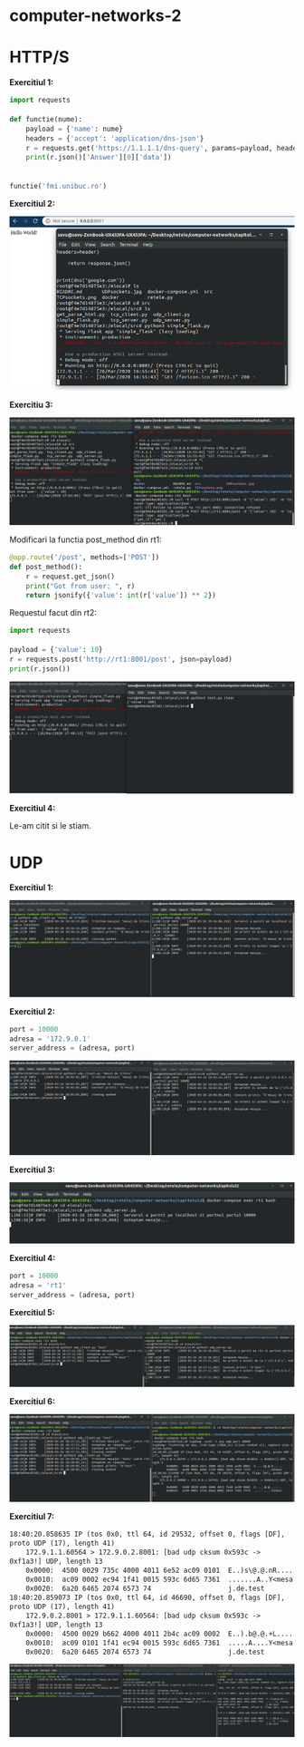 # computer-networks-2

# HTTP/S

**Exercitiul 1:**

```python
import requests

def functie(nume):
    payload = {'name': nume}
    headers = {'accept': 'application/dns-json'}
    r = requests.get('https://1.1.1.1/dns-query', params=payload, headers=headers)
    print(r.json()['Answer'][0]['data'])


functie('fmi.unibuc.ro')
```

**Exercitiul 2:**

![](images/HTTP.2.png)

**Exercitiu 3:**

![](images/HTTP.3-1.png)

Modificari la functia post_method din rt1:
```python
@app.route('/post', methods=['POST'])
def post_method():
    r = request.get_json()
    print("Got from user: ", r)
    return jsonify({'value': int(r['value']) ** 2})
```

Requestul facut din rt2:

```python
import requests

payload = {'value': 10}
r = requests.post('http://rt1:8001/post', json=payload)
print(r.json())
```

![](images/HTTP.3-2.png)


**Exercitiul 4:**

Le-am citit si le stiam.



# UDP

**Exercitiul 1:**

![](images/UDP.1.png)

**Exercitiul 2:**

```python
port = 10000
adresa = '172.9.0.1'
server_address = (adresa, port)
```

![](images/UDP.2.png)

**Exercitiul 3:**

![](images/UDP.3.png)

**Exercitiul 4:**

```python
port = 10000
adresa = 'rt1'
server_address = (adresa, port)
```

**Exercitiul 5:**

![](images/UDP.5.png)

**Exercitiul 6:**

![](images/UDP.6.png)


**Exercitiul 7:**

```
18:40:20.858635 IP (tos 0x0, ttl 64, id 29532, offset 0, flags [DF], proto UDP (17), length 41)
    172.9.1.1.60564 > 172.9.0.2.8001: [bad udp cksum 0x593c -> 0xf1a3!] UDP, length 13
	0x0000:  4500 0029 735c 4000 4011 6e52 ac09 0101  E..)s\@.@.nR....
	0x0010:  ac09 0002 ec94 1f41 0015 593c 6d65 7361  .......A..Y<mesa
	0x0020:  6a20 6465 2074 6573 74                   j.de.test
18:40:20.859073 IP (tos 0x0, ttl 64, id 46690, offset 0, flags [DF], proto UDP (17), length 41)
    172.9.0.2.8001 > 172.9.1.1.60564: [bad udp cksum 0x593c -> 0xf1a3!] UDP, length 13
	0x0000:  4500 0029 b662 4000 4011 2b4c ac09 0002  E..).b@.@.+L....
	0x0010:  ac09 0101 1f41 ec94 0015 593c 6d65 7361  .....A....Y<mesa
	0x0020:  6a20 6465 2074 6573 74                   j.de.test
```

![](images/UDP.7.png)